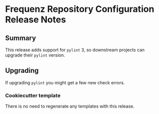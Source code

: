 # Frequenz Repository Configuration Release Notes

## Summary

This release adds support for `pylint` 3, so downstream projects can upgrade their `pylint` version.

## Upgrading

If upgrading `pylint` you might get a few new check errors.

### Cookiecutter template

There is no need to regenerate any templates with this release.
